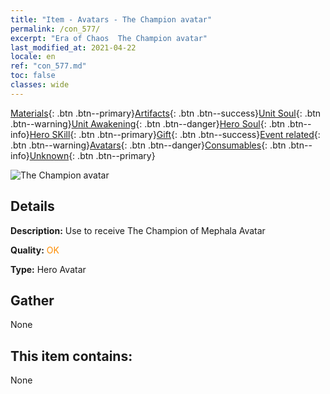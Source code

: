 ```yaml
---
title: "Item - Avatars - The Champion avatar"
permalink: /con_577/
excerpt: "Era of Chaos  The Champion avatar"
last_modified_at: 2021-04-22
locale: en
ref: "con_577.md"
toc: false
classes: wide
---
```

 [Materials](/Items/){: .btn .btn--primary}[Artifacts](/Items/Artifacts/){: .btn .btn--success}[Unit Soul](/Items/UnitSoul/){: .btn .btn--warning}[Unit Awakening](/Items/UnitAwakening/){: .btn .btn--danger}[Hero Soul](/Items/HeroSoul/){: .btn .btn--info}[Hero SKill](/Items/HeroSkill/){: .btn .btn--primary}[Gift](/Items/Gift/){: .btn .btn--success}[Event related](/Items/Events/){: .btn .btn--warning}[Avatars](/Items/Avatars/){: .btn .btn--danger}[Consumables](/Items/Consumables/){: .btn .btn--info}[Unknown](/Items/Unknown/){: .btn .btn--primary}

 ![The Champion avatar](/images/h/h_Mephala7.jpg)

## Details
 **Description:** Use to receive The Champion of Mephala Avatar

 **Quality:** <span style="color: #FF8C00">OK</span>

 **Type:** Hero Avatar

## Gather

  None

## This item contains:

  None

